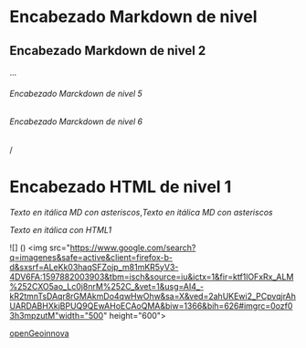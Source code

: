 # Encabezado Markdown de nivel 
## Encabezado Markdown de nivel 2
...
###### Encabezado Marckdown de nivel 5
###### Encabezado Marckdown de nivel 6
/
<h1>Encabezado HTML de nivel 1</h1>  

*Texto en itálica MD con asteriscos*,_Texto en itálica MD con asteriscos_  

<em>Texto en itálica con HTML1</em>

![] ()
 <img src="https://www.google.com/search?q=imagenes&safe=active&client=firefox-b-d&sxsrf=ALeKk03haqSFZojp_m81mKR5yV3-4DV6FA:1597882003903&tbm=isch&source=iu&ictx=1&fir=ktf1lOFxRx_ALM%252CXO5ao_Lc0j8nrM%252C_&vet=1&usg=AI4_-kR2tmnTsDAqr8rGMAkmDo4qwHwOhw&sa=X&ved=2ahUKEwi2_PCpvqjrAhUARDABHXkjBPUQ9QEwAHoECAoQMA&biw=1366&bih=626#imgrc=0ozf03h3mpzutM"width="500" height="600"> 




<a href= "https://geoinnova.org/blog-territorio/que-ordenador-necesito-para-trabajar-con-sig-ordenador-sig/">openGeoinnova </a>
